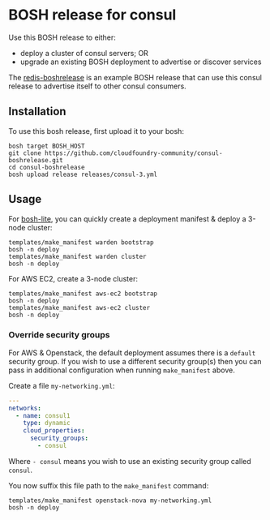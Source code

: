 BOSH release for consul
=======================

Use this BOSH release to either:

- deploy a cluster of consul servers; OR
- upgrade an existing BOSH deployment to advertise or discover services

The [redis-boshrelease](https://github.com/cloudfoundry-community/redis-boshrelease) is an example BOSH release that can use this consul release to advertise itself to other consul consumers.

Installation
------------

To use this bosh release, first upload it to your bosh:

```
bosh target BOSH_HOST
git clone https://github.com/cloudfoundry-community/consul-boshrelease.git
cd consul-boshrelease
bosh upload release releases/consul-3.yml
```

Usage
-----

For [bosh-lite](https://github.com/cloudfoundry/bosh-lite), you can quickly create a deployment manifest & deploy a 3-node cluster:

```
templates/make_manifest warden bootstrap
bosh -n deploy
templates/make_manifest warden cluster
bosh -n deploy
```

For AWS EC2, create a 3-node cluster:

```
templates/make_manifest aws-ec2 bootstrap
bosh -n deploy
templates/make_manifest aws-ec2 cluster
bosh -n deploy
```

### Override security groups

For AWS & Openstack, the default deployment assumes there is a `default` security group. If you wish to use a different security group(s) then you can pass in additional configuration when running `make_manifest` above.

Create a file `my-networking.yml`:

```yaml
---
networks:
  - name: consul1
    type: dynamic
    cloud_properties:
      security_groups:
        - consul
```

Where `- consul` means you wish to use an existing security group called `consul`.

You now suffix this file path to the `make_manifest` command:

```
templates/make_manifest openstack-nova my-networking.yml
bosh -n deploy
```
